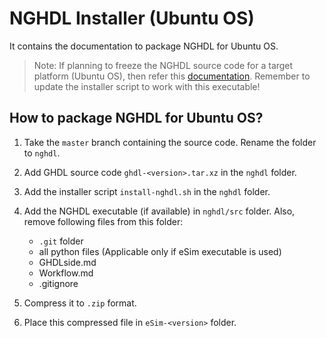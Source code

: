 NGHDL Installer (Ubuntu OS)
====

It contains the documentation to package NGHDL for Ubuntu OS.

> Note: If planning to freeze the NGHDL source code for a target platform (Ubuntu OS), then refer this [documentation](executable.md). Remember to update the installer script to work with this executable!

## How to package NGHDL for Ubuntu OS?

1. Take the `master` branch containing the source code. Rename the folder to `nghdl`.

2. Add GHDL source code `ghdl-<version>.tar.xz` in the `nghdl` folder. 

3. Add the installer script `install-nghdl.sh` in the `nghdl` folder.

4. Add the NGHDL executable (if available) in `nghdl/src` folder. Also, remove following files from this folder:
	- `.git` folder
	- all python files (Applicable only if eSim executable is used)
	- GHDLside.md
	- Workflow.md
	- .gitignore

2. Compress it to `.zip` format.

3. Place this compressed file in `eSim-<version>` folder.
